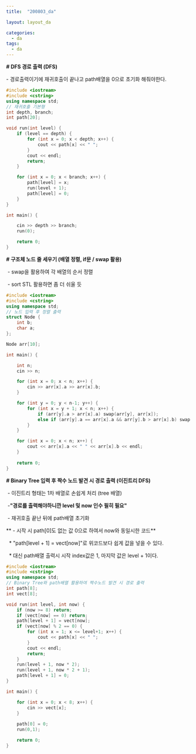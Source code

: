 ```yaml
---
title:  "200803_da"

layout: layout_da

categories:
  - da
tags:
  - da
---
```

**\# DFS 경로 출력 (DFS)**

\- 경로출력이기에 재귀호출이 끝나고 path배열을 0으로 초기화 해줘야한다.

```c++
#include <iostream>
#include <cstring>
using namespace std;
// 재귀호출 기본형
int depth, branch;
int path[20];

void run(int level) {
	if (level == depth) {
		for (int x = 0; x < depth; x++) {
			cout << path[x] << " ";
		}
		cout << endl;
		return;
	}

	for (int x = 0; x < branch; x++) {
		path[level] = x;
		run(level + 1);
		path[level] = 0;
	}
}

int main() {

	cin >> depth >> branch;
	run(0);

	return 0;
}
```

**\# 구조체 노드 줄 세우기 (배열 정렬, if문 / swap 활용)**

 - swap을 활용하여 각 배열의 순서 정렬

 - sort STL 활용하면 좀 더 쉬울 듯

```c++
#include <iostream>
#include <cstring>
using namespace std;
// 노드 입력 후 정렬 출력
struct Node {
	int b;
	char a;
};

Node arr[10];

int main() {

	int n;
	cin >> n;

	for (int x = 0; x < n; x++) {
		cin >> arr[x].a >> arr[x].b;
	}

	for (int y = 0; y < n-1; y++) {
		for (int x = y + 1; x < n; x++) {
			if (arr[y].a > arr[x].a) swap(arr[y], arr[x]);
			else if (arr[y].a == arr[x].a && arr[y].b > arr[x].b) swap(arr[y], arr[x]);
		}
	}

	for (int x = 0; x < n; x++) {
		cout << arr[x].a << " " << arr[x].b << endl;
	}
	
	return 0;
}
```

**\# Binary Tree 입력 후 짝수 노드 발견 시 경로 출력 (이진트리 DFS)**

 - 이진트리 형태는 1차 배열로 손쉽게 처리 (tree 배열)

 -**"경로를 출력해야하니깐 level 및 now 인수 필히 필요"**

 - 재귀호출 끝난 뒤에 path배열 초기화

** - 시작 시 path\[0\]도 없는 값 0으로 하여서 now와 동일시한 코드**

  \* "path\[level + 1\] = vect\[now\]"로 위코드보다 쉽게 값을 넣을 수 있다.

  \* 대신 path배열 출력시 시작 index값은 1, 마지막 값은 level + 1이다.

```c++
#include <iostream>
#include <cstring>
using namespace std;
// Binary Tree와 path배열 활용하여 짝수노드 발견 시 경로 출력
int path[8];
int vect[8];

void run(int level, int now) {
	if (now >= 8) return;
	if (vect[now] == 0) return;
	path[level + 1] = vect[now];
	if (vect[now] % 2 == 0) {
		for (int x = 1; x <= level+1; x++) {
			cout << path[x] << " ";
		}
		cout << endl;
		return;
	}
	run(level + 1, now * 2);
	run(level + 1, now * 2 + 1);
	path[level + 1] = 0;
}

int main() {

	for (int x = 0; x < 8; x++) {
		cin >> vect[x];
	}
	
	path[0] = 0;
	run(0,1);

	return 0;
}
```